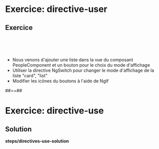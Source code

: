 <!-- .slide: class="exercice" -->
# Exercice: directive-user
## Exercice
<br><br><br>

- Nous venons d'ajouter une liste dans la vue du composant PeopleComponent et un bouton pour le choix du mode d'affichage
- Utiliser la directive NgSwitch pour changer le mode d'affichage de la liste "card", "list"
- Modifier les icônes du boutons à l'aide de NgIf

##==##
<!-- .slide: class="exercice full-center" -->
# Exercice: directive-use
## Solution
<b>steps/directives-use-solution</b>
